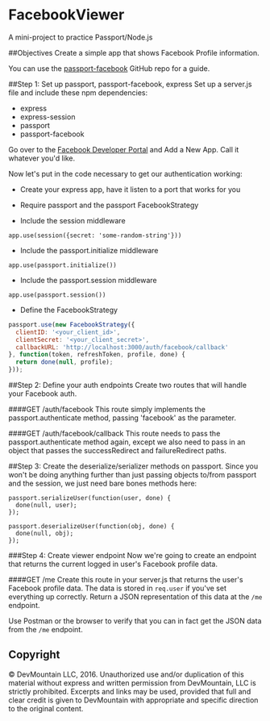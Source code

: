 FacebookViewer
==============

A mini-project to practice Passport/Node.js

##Objectives
Create a simple app that shows Facebook Profile information.

You can use the [passport-facebook](https://github.com/jaredhanson/passport-facebook) GitHub repo for a guide.

##Step 1: Set up passport, passport-facebook, express
Set up a server.js file and include these npm dependencies:
* express
* express-session
* passport
* passport-facebook

Go over to the [Facebook Developer Portal](https://developers.facebook.com/) and Add a New App. Call it whatever you'd like.

Now let's put in the code necessary to get our authentication working:
* Create your express app, have it listen to a port that works for you
* Require passport and the passport FacebookStrategy


* Include the session middleware

`app.use(session({secret: 'some-random-string'}))`

* Include the passport.initialize middleware

`app.use(passport.initialize())`

* Include the passport.session middleware 

`app.use(passport.session())`

* Define the FacebookStrategy

```javascript
passport.use(new FacebookStrategy({
  clientID: '<your_client_id>',
  clientSecret: '<your_client_secret>',
  callbackURL: 'http://localhost:3000/auth/facebook/callback'
}, function(token, refreshToken, profile, done) {
  return done(null, profile);
}));
```

##Step 2: Define your auth endpoints
Create two routes that will handle your Facebook auth.

####GET /auth/facebook
This route simply implements the passport.authenticate method, passing 'facebook' as the parameter.

####GET /auth/facebook/callback
This route needs to pass the passport.authenticate method again, except we also need to pass in an object that passes the successRedirect and failureRedirect paths.

##Step 3: Create the deserialize/serializer methods on passport.
Since you won't be doing anything further than just passing objects to/from passport and the session, we just need bare bones methods here:

```
passport.serializeUser(function(user, done) {
  done(null, user);
});
 
passport.deserializeUser(function(obj, done) {
  done(null, obj);
});
```

###Step 4: Create viewer endpoint
Now we're going to create an endpoint that returns the current logged in user's Facebook profile data.

####GET /me
Create this route in your server.js that returns the user's Facebook profile data. The data is stored in `req.user` if you've set everything up correctly. Return a JSON representation of this data at the `/me` endpoint.

Use Postman or the browser to verify that you can in fact get the JSON data from the `/me` endpoint.


## Copyright

© DevMountain LLC, 2016. Unauthorized use and/or duplication of this material without express and written permission from DevMountain, LLC is strictly prohibited. Excerpts and links may be used, provided that full and clear credit is given to DevMountain with appropriate and specific direction to the original content.

